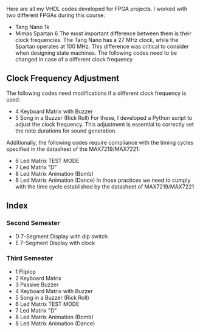 Here are all my VHDL codes developed for FPGA projects. I worked with two different FPGAs during this course:
- Tang Nano 1k 
- Mimas Spartan 6
The most important difference between them is their clock frequencies. The Tang Nano has a 27 MHz clock, while the Spartan operates at 100 MHz. This difference was critical to consider when designing state machines. The following codes need to be changed in case of a different clock frequency
## Clock Frequency Adjustment
The following codes need modifications if a different clock frequency is used:
- 4 Keyboard Matrix with Buzzer
- 5 Song in a Buzzer (Rick Roll)
For these, I developed a Python script to adjust the clock frequency. This adjustment is essential to correctly set the note durations for sound generation.

Additionally, the following codes require compliance with the timing cycles specified in the datasheet of the MAX7219/MAX7221:
- 6 Led Matrix TEST MODE
- 7 Led Matrix "D"
- 8 Led Matrix Animation (Bomb)
- 8 Led Matrix Animation (Dance)
In those practices we need to cumply with the time cycle established by the datasheet of MAX7219/MAX7221

## Index
### Second Semester
- D 7-Segment Display with dip switch
- E 7-Segment Display with clock 
### Third Semester
- 1 Fliplop
- 2 Keyboard Matrix
- 3 Passive Buzzer
- 4 Keyboard Matrix with Buzzer
- 5 Song in a Buzzer (Rick Roll)
- 6 Led Matrix TEST MODE
- 7 Led Matrix "D"
- 8 Led Matrix Animation (Bomb)
- 8 Led Matrix Animation (Dance)
